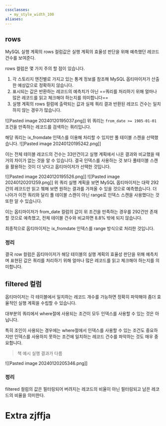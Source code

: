 ```yaml
---
cssclasses:
  - my_style_width_100
aliases:
---
```

## rows

MySQL 실행 계획의 rows 컬럼값은 실행 계획의 효율성 판단을 위해 예측했던 레코드 건수를 보여준다. 

rows 컬럼은 몇 가지 주의 할 점이 있습니다.
1.  각 스토리지 엔진별로 가지고 있는 통계 정보를 참조해 MySQL 옵티마이저가 산출한 예상값으로 정확하지 않습니다. 
2.  표시되는 값은 반환하는 레코드의 예측치가 아닌 ==쿼리를 처리하기 위해 얼마나 많은 레코드를 읽고 체크해야 하는지를 의미합니다== 
3.  실행 계획의 rows 컬럼에 출력되는 값과 실제 쿼리 결과 반환된 레코드 건수는 일치하지 않는 경우가 많습니다. 


![[Pasted image 20240120195037.png]]
위 쿼리는 `from_date >= 1985-01-01` 조건을 만족하는 레코드를 검색하는 쿼리입니다.

해당 쿼리는 ix_fromdate 인덱스를 이용해 처리할 수 있지만 풀 테이블 스캔을 선택했습니다.
![[Pasted image 20240120195242.png]]

이는 전체 테이블 레코드의 건수는 33만건이고 실행 계획에서 나온 결과와 비교했을 때 거의 차이가 없는 것을 알 수 있습니다.
결국 인덱스를 사용하는 것 보다 풀테이블 스캔을 활용하는 것이 더 낫다고 옵티마이저가 선택한 것입니다.

![[Pasted image 20240120195526.png]]
![[Pasted image 20240120201259.png]]
위 쿼리 실행 계획을 보면 MySQL 옵티마이저는 대략 292건의 레코드만 읽고 쳌해 보면 원하는 결과를 가져올 수 있을 것으로 예측했습니다.  더 나아가 이전 쿼리와 달리 풀 테이블 스캔이 아닌 range로 인덱스 스캔을 사용했다는 것 또한 알 수 있습니다.

이는 옵티마이저가 from_date 컬럼의 값이 위 조건을 만족하는 경우를 292건만 존재할 것으로 예측했고, 전체 테이블 건수와 비교하면 8.8% 밖에 되지 않습니다. 

최종적으로 옵티마이저는 ix_fromdate 인덱스를 range 방식으로 처리한 것입니다.


### 정리
결국 row 컬럼은 옵티마이저가 해당 테이블의 실행 계획의 효율성 판단을 위해 예측치며 표현된 값은 쿼리를 처리하기 위해 얼마나 많은 레코드를 읽고 체크해야 하는지를 의미합니다.


## filtered 컬럼

옵티마이저는 각 테이블에서 일치하는 레코드 개수를 가능하면 정확히 파악해야 좀더 효율적인 실행 계획을 수립할 수 있습니다.

대부분의 쿼리에서 where절에 사용되는 조건이 모두 인덱스를 사용할 수 있는 것은 아닙니다.

특히 조인이 사용되는 경우에는 where절에서 인덱스를 사용할 수 있는 조건도 중요하지만 인덱스를 사용하지 못하는 조건에 일치하는 레코드 건수를 파악하는 것도 매우 중요합니다.

> 책 예시 실행 결과가 다름

![[Pasted image 20240120205346.png]]

### 정리
filtered 컬럼의 값은 필터링되어 버려지는 레코드의 비율이 아닌 필터링되고 남은 레코드의 비율을 의미한다.

# Extra zjffja
